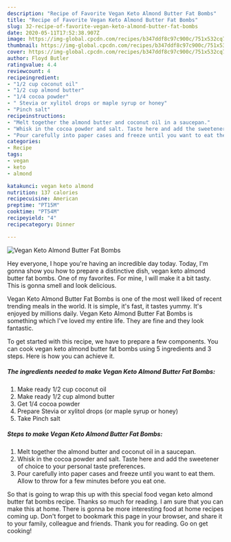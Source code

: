 ```yaml
---
description: "Recipe of Favorite Vegan Keto Almond Butter Fat Bombs"
title: "Recipe of Favorite Vegan Keto Almond Butter Fat Bombs"
slug: 32-recipe-of-favorite-vegan-keto-almond-butter-fat-bombs
date: 2020-05-11T17:52:38.907Z
image: https://img-global.cpcdn.com/recipes/b347ddf8c97c900c/751x532cq70/vegan-keto-almond-butter-fat-bombs-recipe-main-photo.jpg
thumbnail: https://img-global.cpcdn.com/recipes/b347ddf8c97c900c/751x532cq70/vegan-keto-almond-butter-fat-bombs-recipe-main-photo.jpg
cover: https://img-global.cpcdn.com/recipes/b347ddf8c97c900c/751x532cq70/vegan-keto-almond-butter-fat-bombs-recipe-main-photo.jpg
author: Floyd Butler
ratingvalue: 4.4
reviewcount: 4
recipeingredient:
- "1/2 cup coconut oil"
- "1/2 cup almond butter"
- "1/4 cocoa powder"
- " Stevia or xylitol drops or maple syrup or honey"
- "Pinch salt"
recipeinstructions:
- "Melt together the almond butter and coconut oil in a saucepan."
- "Whisk in the cocoa powder and salt. Taste here and add the sweetener of choice to your personal taste preferences."
- "Pour carefully into paper cases and freeze until you want to eat them. Allow to throw for a few minutes before you eat one."
categories:
- Recipe
tags:
- vegan
- keto
- almond

katakunci: vegan keto almond 
nutrition: 137 calories
recipecuisine: American
preptime: "PT15M"
cooktime: "PT54M"
recipeyield: "4"
recipecategory: Dinner

---
```



![Vegan Keto Almond Butter Fat Bombs](https://img-global.cpcdn.com/recipes/b347ddf8c97c900c/751x532cq70/vegan-keto-almond-butter-fat-bombs-recipe-main-photo.jpg)

Hey everyone, I hope you're having an incredible day today. Today, I'm gonna show you how to prepare a distinctive dish, vegan keto almond butter fat bombs. One of my favorites. For mine, I will make it a bit tasty. This is gonna smell and look delicious.



Vegan Keto Almond Butter Fat Bombs is one of the most well liked of recent trending meals in the world. It is simple, it's fast, it tastes yummy. It's enjoyed by millions daily. Vegan Keto Almond Butter Fat Bombs is something which I've loved my entire life. They are fine and they look fantastic.


To get started with this recipe, we have to prepare a few components. You can cook vegan keto almond butter fat bombs using 5 ingredients and 3 steps. Here is how you can achieve it.

##### The ingredients needed to make Vegan Keto Almond Butter Fat Bombs:

1. Make ready 1/2 cup coconut oil
1. Make ready 1/2 cup almond butter
1. Get 1/4 cocoa powder
1. Prepare  Stevia or xylitol drops (or maple syrup or honey)
1. Take Pinch salt




##### Steps to make Vegan Keto Almond Butter Fat Bombs:

1. Melt together the almond butter and coconut oil in a saucepan.
1. Whisk in the cocoa powder and salt. Taste here and add the sweetener of choice to your personal taste preferences.
1. Pour carefully into paper cases and freeze until you want to eat them. Allow to throw for a few minutes before you eat one.




So that is going to wrap this up with this special food vegan keto almond butter fat bombs recipe. Thanks so much for reading. I am sure that you can make this at home. There is gonna be more interesting food at home recipes coming up. Don't forget to bookmark this page in your browser, and share it to your family, colleague and friends. Thank you for reading. Go on get cooking!
